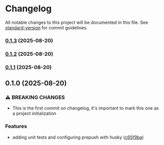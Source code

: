 # Changelog

All notable changes to this project will be documented in this file. See [standard-version](https://github.com/conventional-changelog/standard-version) for commit guidelines.

### [0.1.3](https://github.com/brenno0/Movies-Series-streaming-front-end/compare/v0.1.2...v0.1.3) (2025-08-20)

### [0.1.2](https://github.com/brenno0/Movies-Series-streaming-front-end/compare/v0.1.1...v0.1.2) (2025-08-20)

### [0.1.1](https://github.com/brenno0/Movies-Series-streaming-front-end/compare/v0.1.0...v0.1.1) (2025-08-20)

## 0.1.0 (2025-08-20)


### ⚠ BREAKING CHANGES

* This is the first commit on changelog, it's important to mark this one as a project
initialization

### Features

* adding unit tests and configuring prepush with husky ([c65f9ba](https://github.com/brenno0/Movies-Series-streaming-front-end/commit/c65f9baa958840085f2533ac9e450f35d419425c))
